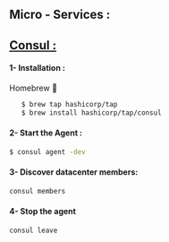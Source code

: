 ## Micro - Services : 

## <ins> Consul : </ins>
#### 1- Installation : 
Homebrew 
```bash
   $ brew tap hashicorp/tap
   $ brew install hashicorp/tap/consul
```
#### 2- Start the Agent : 
```bash
$ consul agent -dev
```
#### 3- Discover datacenter members:
```bash
consul members
```
#### 4- Stop the agent

```bash
consul leave
```